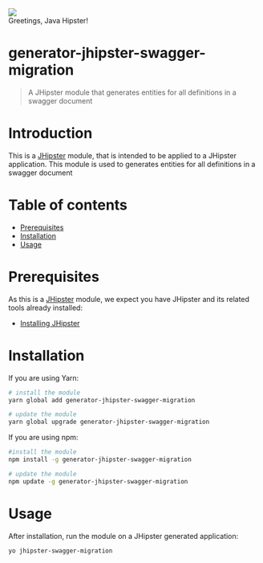 <div>
    <a href="http://jhipster.github.io">
        <img src="https://github.com/sonalake/generator-jhipster-multitenancy/raw/master/images/logo-jhipster.png">
    </a>
</div>
Greetings, Java Hipster!

# generator-jhipster-swagger-migration
> A JHipster module that generates entities for all definitions in a swagger document


# Introduction

This is a [JHipster](http://jhipster.github.io/) module, that is intended to be applied to a JHipster application. This module is used to generates entities for all definitions in a swagger document

# Table of contents

* [Prerequisites](#prerequisites)
* [Installation](#installation)
* [Usage](#usage)

# Prerequisites

As this is a [JHipster](http://jhipster.github.io/) module, we expect you have JHipster and its related tools already installed:

- [Installing JHipster](https://jhipster.github.io/installation.html)

# Installation

If you are using Yarn:

```bash
# install the module
yarn global add generator-jhipster-swagger-migration

# update the module
yarn global upgrade generator-jhipster-swagger-migration
```

If you are using npm:

```bash
#install the module
npm install -g generator-jhipster-swagger-migration

# update the module
npm update -g generator-jhipster-swagger-migration
```

# Usage

After installation, run the module on a JHipster generated application:

```bash
yo jhipster-swagger-migration
```